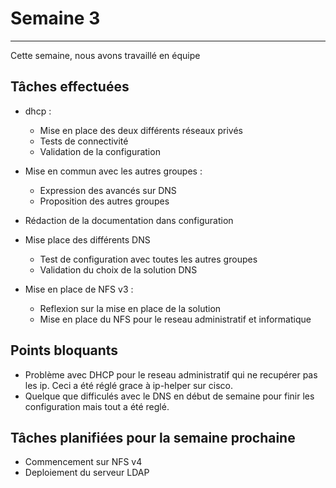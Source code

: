 # Semaine 3
---

Cette semaine, nous avons travaillé en équipe

## Tâches effectuées

* dhcp :
    * Mise en place des deux différents réseaux privés
    * Tests de connectivité
    * Validation de la configuration

* Mise en commun avec les autres groupes :
    * Expression des avancés sur DNS
    * Proposition des autres groupes

* Rédaction de la documentation dans configuration

* Mise place des différents DNS
    * Test de configuration avec toutes les autres groupes
    * Validation du choix de la solution DNS 

* Mise en place de NFS v3 :
    * Reflexion sur la mise en place de la solution
    * Mise en place du NFS pour le reseau administratif et informatique

## Points bloquants

* Problème avec DHCP pour le reseau administratif qui ne recupérer pas les ip. Ceci a été réglé grace à ip-helper sur cisco.
* Quelque que difficulés avec le DNS en début de semaine pour finir les configuration mais tout a été reglé.

## Tâches planifiées pour la semaine prochaine

* Commencement sur NFS v4
* Deploiement du serveur LDAP